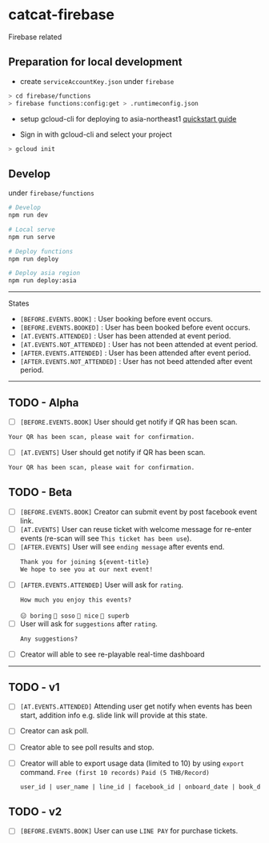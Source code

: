 # catcat-firebase

Firebase related

## Preparation for local development

- create `serviceAccountKey.json` under `firebase`

```bash
> cd firebase/functions
> firebase functions:config:get > .runtimeconfig.json
```

- setup gcloud-cli for deploying to asia-northeast1 [quickstart guide](https://cloud.google.com/sdk/docs/quickstart-macos)

- Sign in with gcloud-cli and select your project

```bash
> gcloud init
```

## Develop

under `firebase/functions`

```bash
# Develop
npm run dev

# Local serve
npm run serve

# Deploy functions
npm run deploy

# Deploy asia region
npm run deploy:asia
```

- - - 

States
 - `[BEFORE.EVENTS.BOOK]`         : User booking before event occurs.
 - `[BEFORE.EVENTS.BOOKED]`       : User has been booked before event occurs.
 - `[AT.EVENTS.ATTENDED]`         : User has been attended at event period.
 - `[AT.EVENTS.NOT_ATTENDED]`     : User has not been attended at event period.
 - `[AFTER.EVENTS.ATTENDED]`      : User has been attended after event period.
 - `[AFTER.EVENTS.NOT_ATTENDED]`  : User has not beed attended after event period.

- - -

## TODO - Alpha

- [ ] `[BEFORE.EVENTS.BOOK]` User should get notify if QR has been scan.
```txt
Your QR has been scan, please wait for confirmation.
```
- [ ] `[AT.EVENTS]` User should get notify if QR has been scan.
```txt
Your QR has been scan, please wait for confirmation.
```

## TODO - Beta
- [ ] `[BEFORE.EVENTS.BOOK]` Creator can submit event by post facebook event link.
- [ ] `[AT.EVENTS]` User can reuse ticket with welcome message for re-enter events (re-scan will see `This ticket has been use`).
- [ ] `[AFTER.EVENTS]` User will see `ending message` after events end.
  ```txt
  Thank you for joining ${event-title}
  We hope to see you at our next event!
  ```
- [ ] `[AFTER.EVENTS.ATTENDED]` User will ask for `rating`.
  ```txt
  How much you enjoy this events?
  ```
  `😑 boring` `🤔 soso` `🙂 nice` `🤩 superb`
- [ ] User will ask for `suggestions` after `rating`.
  ```txt
  Any suggestions?
  ```
- [ ] Creator will able to see re-playable real-time dashboard

- - -

## TODO - v1
- [ ] `[AT.EVENTS.ATTENDED]` Attending user get notify when events has been start, addition info e.g. slide link will provide at this state.
- [ ] Creator can ask poll.
- [ ] Creator able to see poll results and stop.
- [ ] Creator will able to export usage data (limited to 10) by using `export` command.
  `Free (first 10 records)` `Paid (5 THB/Record)`

  ```txt
  user_id | user_name | line_id | facebook_id | onboard_date | book_date | attend_date | subscribe_date | active_date | email | rating | suggestion
  ```

## TODO - v2
- [ ] `[BEFORE.EVENTS.BOOK]` User can use `LINE PAY` for purchase tickets.